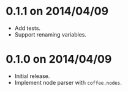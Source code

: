 # 0.1.1 on 2014/04/09

* Add tests.
* Support renaming variables.

# 0.1.0 on 2014/04/09

* Initial release.
* Implement node parser with `coffee.nodes`.
